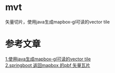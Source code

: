 # mvt
矢量切片，使用java生成mapbox-gl可读的vector tile
# 参考文章
[1.使用java生成mapbox-gl可读的vector tile](https://www.cnblogs.com/lilei2blog/p/7830945.html)<br/>
[2.springboot 返回mapbox 的pbf 矢量瓦片 ](https://www.iteye.com/blog/zxp209-2357620)
